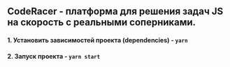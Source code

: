 ## CodeRacer - платформа для решения задач JS на скорость с реальными соперниками.

#### 1. Установить зависимостей проекта (dependencies) - `yarn`

#### 2. Запуск проекта - `yarn start`





